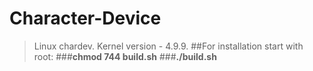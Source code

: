 # Character-Device

> Linux chardev. Kernel version - 4.9.9.
##For installation start with root:
###<b>chmod 744 build.sh</b>
###<b>./build.sh</b>
